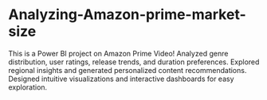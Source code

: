 # Analyzing-Amazon-prime-market-size

This is a Power BI project on Amazon Prime Video! 
Analyzed genre distribution, user ratings, release trends, and duration preferences. 
Explored regional insights and generated personalized content recommendations. 
Designed intuitive visualizations and interactive dashboards for easy exploration.
